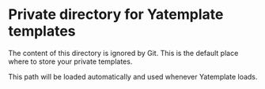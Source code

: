 # Private directory for Yatemplate templates

The content of this directory is ignored by Git. This is the default place
where to store your private templates.

This path will be loaded automatically and used whenever Yatemplate loads.


